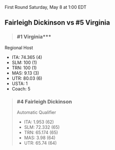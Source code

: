 First Round
Saturday, May 8 at 1:00 EDT
## Fairleigh Dickinson vs #5 Virginia

> ### #1 Virginia***  
Regional Host  
- ITA: 74.365 (4)  
- SLM: 100 (1)  
- TRN: 100 (1)  
- MAS: 9.13 (3)  
- UTR: 80.03 (6)  
- USTA: 1  
- Coach: 5  

> ### #4 Fairleigh Dickinson  
> Automatic Qualifier  
> - ITA: 1.953 (62)  
> - SLM: 72.332 (65)  
> - TRN: 65.174 (65)  
> - MAS: 3.98 (64)  
> - UTR: 65.74 (64)  